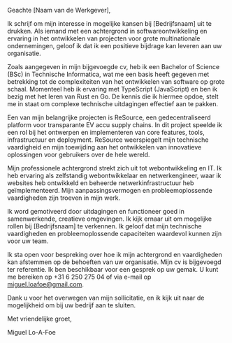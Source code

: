 Geachte [Naam van de Werkgever],

Ik schrijf om mijn interesse in mogelijke kansen bij [Bedrijfsnaam] uit te drukken. Als iemand met een achtergrond in softwareontwikkeling en ervaring in het ontwikkelen van projecten voor grote multinationale ondernemingen, geloof ik dat ik een positieve bijdrage kan leveren aan uw organisatie.

Zoals aangegeven in mijn bijgevoegde cv, heb ik een Bachelor of Science (BSc) in Technische Informatica, wat me een basis heeft gegeven met betrekking tot de complexiteiten van het ontwikkelen van software op grote schaal. Momenteel heb ik ervaring met TypeScript (JavaScript) en ben ik bezig met het leren van Rust en Go. De kennis die ik hiermee opdoe, stelt me in staat om complexe technische uitdagingen effectief aan te pakken.

Een van mijn belangrijke projecten is ReSource, een gedecentraliseerd platform voor transparante EV accu supply chains. In dit project speelde ik een rol bij het ontwerpen en implementeren van core features, tools, infrastructuur en deployment. ReSource weerspiegelt mijn technische vaardigheid en mijn toewijding aan het ontwikkelen van innovatieve oplossingen voor gebruikers over de hele wereld.

Mijn professionele achtergrond strekt zich uit tot webontwikkeling en IT. Ik heb ervaring als zelfstandig webontwikkelaar en netwerkengineer, waar ik websites heb ontwikkeld en beheerde netwerkinfrastructuur heb geïmplementeerd. Mijn aanpassingsvermogen en probleemoplossende vaardigheden zijn troeven in mijn werk.

Ik word gemotiveerd door uitdagingen en functioneer goed in samenwerkende, creatieve omgevingen. Ik kijk ernaar uit om mogelijke rollen bij [Bedrijfsnaam] te verkennen. Ik geloof dat mijn technische vaardigheden en probleemoplossende capaciteiten waardevol kunnen zijn voor uw team.

Ik sta open voor bespreking over hoe ik mijn achtergrond en vaardigheden kan afstemmen op de behoeften van uw organisatie. Mijn cv is bijgevoegd ter referentie. Ik ben beschikbaar voor een gesprek op uw gemak. U kunt me bereiken op +31 6 250 275 04 of via e-mail op miguel.loafoe@gmail.com.

Dank u voor het overwegen van mijn sollicitatie, en ik kijk uit naar de mogelijkheid om bij uw bedrijf aan te sluiten.

Met vriendelijke groet,

Miguel Lo-A-Foe
